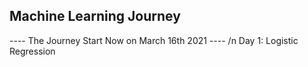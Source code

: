 ## Machine Learning Journey
---- The Journey Start Now on March 16th 2021 ---- /n Day 1: Logistic Regression

